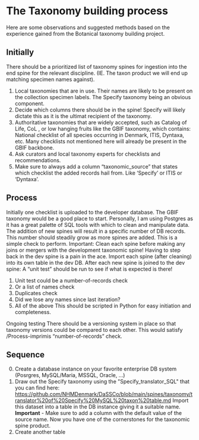 # The Taxonomy building process

Here are some observations and suggested methods based on the experience gained from the Botanical taxonomy building project.
## Initially
There should be a prioritized list of taxonomy spines for ingestion into the end spine for the relevant discipline. (IE. The taxon product we will end up matching specimen names against).
1.	Local taxonomies that are in use. Their names are likely to be present on the collection specimen labels. The Specify taxonomy being an obvious component.
2.	Decide which columns there should be in the spine! Specify will likely dictate this as it is the ultimat recipient of the taxonomy.
3.	Authoritative taxonomies that are widely accepted, such as Catalog of Life, CoL , or low hanging fruits like the GBIF taxonomy, which contains: National checklist of all species occurring in Denmark, ITIS, Dyntaxa, etc. Many checklists not mentioned here will already be present in the GBIF backbone.
4.	Ask curators and local taxonomy experts for checklists and recommendations.
5.	Make sure to always add a column “taxonomic_source” that states which checklist the added records hail from. Like ‘Specify’ or ITIS or ‘Dyntaxa’.

## Process
Initially one checklist is uploaded to the developer database. The GBIF taxonomy would be a good place to start. Personally, I am using Postgres as it has a great palette of SQL tools with which to clean and manipulate data.
The addition of new spines will result in a specific number of DB records. This number should steadily grow as more spines are added. This is a simple check to perform.
Important: Clean each spine before making any joins or mergers with the development taxonomic spine! Having to step back in the dev spine is a pain in the ace.
Import each spine (after cleaning) into its own table in the dev DB. After each new spine is joined to the dev spine: A “unit test” should be run to see if what is expected is there!
1.	Unit test could be a number-of-records check
2.	Or a list of names check
3.	Duplicates check
4.	Did we lose any names since last iteration?
5.	All of the above
This should be scripted in Python for easy initiation and completeness.

Ongoing testing
There should be a versioning system in place so that taxonomy versions could be compared to each other. This would satisfy /Process-imprimis “number-of-records” check.
 
## Sequence
0. Create a database instance on your favorite enterprise DB system (Posrgres, MySQL/Maria, MSSQL, Oracle, ...)
1. Draw out the Specify taxonomy using the "Specify_translator_SQL" that you can find here: https://github.com/NHMDenmark/DaSSCo/blob/main/spines/taxonomy/translator%20of%20Specify%20MySQL%20taxon%20table.md
Import this dataset into a table in the DB instance giving it a suitable name. **Important** - Make sure to add a column with the default value of the source name.  Now you have one of the cornerstones for the taxonomic spine product.
2. Create another table 

